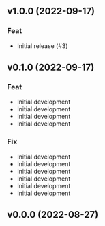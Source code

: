 ## v1.0.0 (2022-09-17)

### Feat

- Initial release (#3)

## v0.1.0 (2022-09-17)

### Feat

- Initial development
- Initial development
- Initial development
- Initial development

### Fix

- Initial development
- Initial development
- Initial development
- Initial development
- Initial development
- Initial development

## v0.0.0 (2022-08-27)
